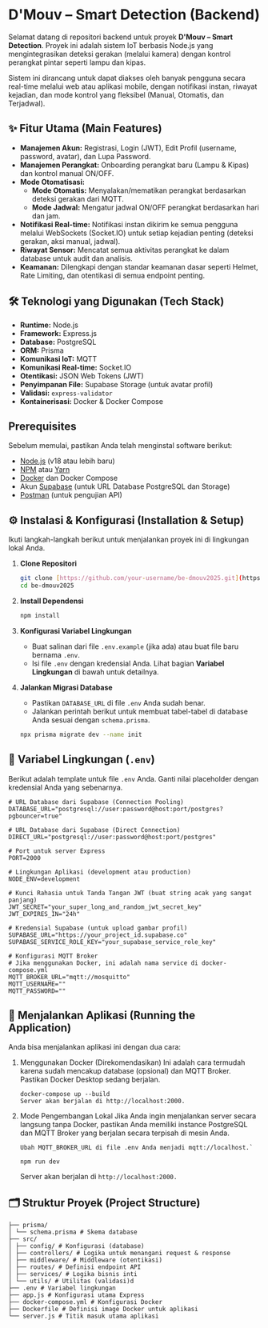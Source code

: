 # D'Mouv – Smart Detection (Backend)

Selamat datang di repositori backend untuk proyek **D'Mouv – Smart Detection**. Proyek ini adalah sistem IoT berbasis Node.js yang mengintegrasikan deteksi gerakan (melalui kamera) dengan kontrol perangkat pintar seperti lampu dan kipas.

Sistem ini dirancang untuk dapat diakses oleh banyak pengguna secara real-time melalui web atau aplikasi mobile, dengan notifikasi instan, riwayat kejadian, dan mode kontrol yang fleksibel (Manual, Otomatis, dan Terjadwal).

## ✨ Fitur Utama (Main Features)

- **Manajemen Akun:** Registrasi, Login (JWT), Edit Profil (username, password, avatar), dan Lupa Password.
- **Manajemen Perangkat:** Onboarding perangkat baru (Lampu & Kipas) dan kontrol manual ON/OFF.
- **Mode Otomatisasi:**
  - **Mode Otomatis:** Menyalakan/mematikan perangkat berdasarkan deteksi gerakan dari MQTT.
  - **Mode Jadwal:** Mengatur jadwal ON/OFF perangkat berdasarkan hari dan jam.
- **Notifikasi Real-time:** Notifikasi instan dikirim ke semua pengguna melalui WebSockets (Socket.IO) untuk setiap kejadian penting (deteksi gerakan, aksi manual, jadwal).
- **Riwayat Sensor:** Mencatat semua aktivitas perangkat ke dalam database untuk audit dan analisis.
- **Keamanan:** Dilengkapi dengan standar keamanan dasar seperti Helmet, Rate Limiting, dan otentikasi di semua endpoint penting.

## 🛠️ Teknologi yang Digunakan (Tech Stack)

- **Runtime:** Node.js
- **Framework:** Express.js
- **Database:** PostgreSQL
- **ORM:** Prisma
- **Komunikasi IoT:** MQTT
- **Komunikasi Real-time:** Socket.IO
- **Otentikasi:** JSON Web Tokens (JWT)
- **Penyimpanan File:** Supabase Storage (untuk avatar profil)
- **Validasi:** `express-validator`
- **Kontainerisasi:** Docker & Docker Compose

## Prerequisites

Sebelum memulai, pastikan Anda telah menginstal software berikut:

- [Node.js](https://nodejs.org/) (v18 atau lebih baru)
- [NPM](https://www.npmjs.com/) atau [Yarn](https://yarnpkg.com/)
- [Docker](https://www.docker.com/products/docker-desktop/) dan Docker Compose
- Akun [Supabase](https://supabase.com/) (untuk URL Database PostgreSQL dan Storage)
- [Postman](https://www.postman.com/downloads/) (untuk pengujian API)

## ⚙️ Instalasi & Konfigurasi (Installation & Setup)

Ikuti langkah-langkah berikut untuk menjalankan proyek ini di lingkungan lokal Anda.

1.  **Clone Repositori**

    ```bash
    git clone [https://github.com/your-username/be-dmouv2025.git](https://github.com/your-username/be-dmouv2025.git)
    cd be-dmouv2025
    ```

2.  **Install Dependensi**

    ```bash
    npm install
    ```

3.  **Konfigurasi Variabel Lingkungan**

    - Buat salinan dari file `.env.example` (jika ada) atau buat file baru bernama `.env`.
    - Isi file `.env` dengan kredensial Anda. Lihat bagian **Variabel Lingkungan** di bawah untuk detailnya.

4.  **Jalankan Migrasi Database**
    - Pastikan `DATABASE_URL` di file `.env` Anda sudah benar.
    - Jalankan perintah berikut untuk membuat tabel-tabel di database Anda sesuai dengan `schema.prisma`.
    ```bash
    npx prisma migrate dev --name init
    ```

## 📄 Variabel Lingkungan (`.env`)

Berikut adalah template untuk file `.env` Anda. Ganti nilai placeholder dengan kredensial Anda yang sebenarnya.

```env
# URL Database dari Supabase (Connection Pooling)
DATABASE_URL="postgresql://user:password@host:port/postgres?pgbouncer=true"

# URL Database dari Supabase (Direct Connection)
DIRECT_URL="postgresql://user:password@host:port/postgres"

# Port untuk server Express
PORT=2000

# Lingkungan Aplikasi (development atau production)
NODE_ENV=development

# Kunci Rahasia untuk Tanda Tangan JWT (buat string acak yang sangat panjang)
JWT_SECRET="your_super_long_and_random_jwt_secret_key"
JWT_EXPIRES_IN="24h"

# Kredensial Supabase (untuk upload gambar profil)
SUPABASE_URL="https://your_project_id.supabase.co"
SUPABASE_SERVICE_ROLE_KEY="your_supabase_service_role_key"

# Konfigurasi MQTT Broker
# Jika menggunakan Docker, ini adalah nama service di docker-compose.yml
MQTT_BROKER_URL="mqtt://mosquitto"
MQTT_USERNAME=""
MQTT_PASSWORD=""
```

## 🚀 Menjalankan Aplikasi (Running the Application)

Anda bisa menjalankan aplikasi ini dengan dua cara:

1.  Menggunakan Docker (Direkomendasikan)
    Ini adalah cara termudah karena sudah mencakup database (opsional) dan MQTT Broker. Pastikan Docker Desktop sedang berjalan.

        docker-compose up --build
        Server akan berjalan di http://localhost:2000.

2.  Mode Pengembangan Lokal
    Jika Anda ingin menjalankan server secara langsung tanpa Docker, pastikan Anda memiliki instance PostgreSQL dan MQTT Broker yang berjalan secara terpisah di mesin Anda.

        Ubah MQTT_BROKER_URL di file .env Anda menjadi mqtt://localhost.`

        npm run dev

    Server akan berjalan di `http://localhost:2000.`

## 🗂️ Struktur Proyek (Project Structure)

```
├── prisma/
│ └── schema.prisma # Skema database
├── src/
│ ├── config/ # Konfigurasi (database)
│ ├── controllers/ # Logika untuk menangani request & response
│ ├── middleware/ # Middleware (otentikasi)
│ ├── routes/ # Definisi endpoint API
│ ├── services/ # Logika bisnis inti
│ └── utils/ # Utilitas (validasi)d
├── .env # Variabel lingkungan
├── app.js # Konfigurasi utama Express
├── docker-compose.yml # Konfigurasi Docker
├── Dockerfile # Definisi image Docker untuk aplikasi
└── server.js # Titik masuk utama aplikasi

```
